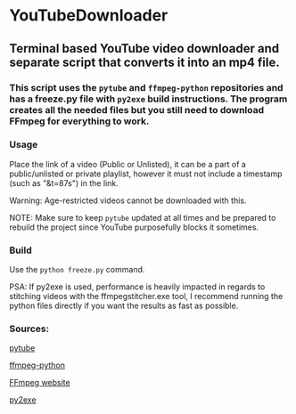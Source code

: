 # YouTubeDownloader
## Terminal based YouTube video downloader and separate script that converts it into an mp4 file.
### This script uses the `pytube` and `ffmpeg-python` repositories and has a freeze.py file with `py2exe` build instructions. The program creates all the needed files but you still need to download FFmpeg for everything to work.

### Usage
Place the link of a video (Public or Unlisted), it can be a part of a public/unlisted or private playlist, however it must not include a timestamp (such as "&t=87s") in the link.

Warning: Age-restricted videos cannot be downloaded with this.

NOTE: Make sure to keep `pytube` updated at all times and be prepared to rebuild the project since YouTube purposefully blocks it sometimes.
### Build

Use the `python freeze.py` command.

PSA: If py2exe is used, performance is heavily impacted in regards to stitching videos with the ffmpegstitcher.exe tool, I recommend running the python files directly if you want the results as fast as possible.

### Sources:

[pytube](https://github.com/pytube/pytube)

[ffmpeg-python](https://github.com/kkroening/ffmpeg-python)

[FFmpeg website](https://ffmpeg.org/)

[py2exe](https://github.com/py2exe/py2exe)
